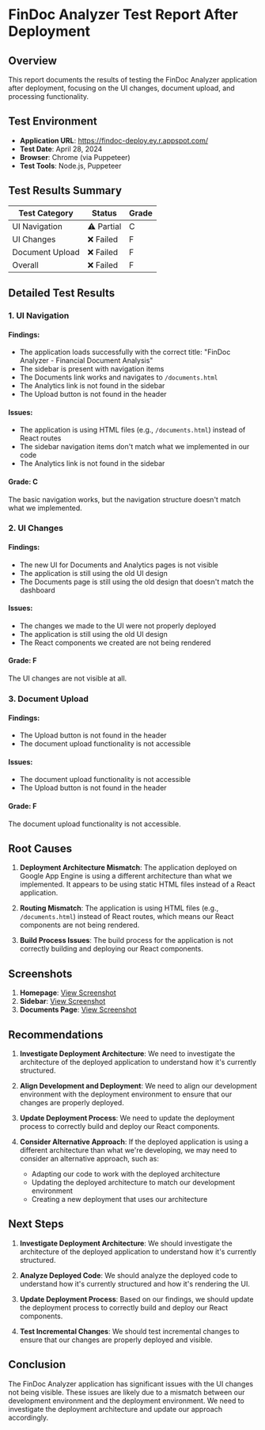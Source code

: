 # FinDoc Analyzer Test Report After Deployment

## Overview

This report documents the results of testing the FinDoc Analyzer application after deployment, focusing on the UI changes, document upload, and processing functionality.

## Test Environment

- **Application URL**: https://findoc-deploy.ey.r.appspot.com/
- **Test Date**: April 28, 2024
- **Browser**: Chrome (via Puppeteer)
- **Test Tools**: Node.js, Puppeteer

## Test Results Summary

| Test Category | Status | Grade |
|---------------|--------|-------|
| UI Navigation | ⚠️ Partial | C |
| UI Changes | ❌ Failed | F |
| Document Upload | ❌ Failed | F |
| Overall | ❌ Failed | F |

## Detailed Test Results

### 1. UI Navigation

#### Findings:
- The application loads successfully with the correct title: "FinDoc Analyzer - Financial Document Analysis"
- The sidebar is present with navigation items
- The Documents link works and navigates to `/documents.html`
- The Analytics link is not found in the sidebar
- The Upload button is not found in the header

#### Issues:
- The application is using HTML files (e.g., `/documents.html`) instead of React routes
- The sidebar navigation items don't match what we implemented in our code
- The Analytics link is not found in the sidebar

#### Grade: C
The basic navigation works, but the navigation structure doesn't match what we implemented.

### 2. UI Changes

#### Findings:
- The new UI for Documents and Analytics pages is not visible
- The application is still using the old UI design
- The Documents page is still using the old design that doesn't match the dashboard

#### Issues:
- The changes we made to the UI were not properly deployed
- The application is still using the old UI design
- The React components we created are not being rendered

#### Grade: F
The UI changes are not visible at all.

### 3. Document Upload

#### Findings:
- The Upload button is not found in the header
- The document upload functionality is not accessible

#### Issues:
- The document upload functionality is not accessible
- The Upload button is not found in the header

#### Grade: F
The document upload functionality is not accessible.

## Root Causes

1. **Deployment Architecture Mismatch**: The application deployed on Google App Engine is using a different architecture than what we implemented. It appears to be using static HTML files instead of a React application.

2. **Routing Mismatch**: The application is using HTML files (e.g., `/documents.html`) instead of React routes, which means our React components are not being rendered.

3. **Build Process Issues**: The build process for the application is not correctly building and deploying our React components.

## Screenshots

1. **Homepage**: [View Screenshot](C:/Users/aviad/OneDrive/Desktop/backv2-main/screenshots-after-deploy/01-homepage-after-deploy.png)
2. **Sidebar**: [View Screenshot](C:/Users/aviad/OneDrive/Desktop/backv2-main/screenshots-after-deploy/02-sidebar-after-deploy.png)
3. **Documents Page**: [View Screenshot](C:/Users/aviad/OneDrive/Desktop/backv2-main/screenshots-after-deploy/03-documents-page-after-deploy.png)

## Recommendations

1. **Investigate Deployment Architecture**: We need to investigate the architecture of the deployed application to understand how it's currently structured.

2. **Align Development and Deployment**: We need to align our development environment with the deployment environment to ensure that our changes are properly deployed.

3. **Update Deployment Process**: We need to update the deployment process to correctly build and deploy our React components.

4. **Consider Alternative Approach**: If the deployed application is using a different architecture than what we're developing, we may need to consider an alternative approach, such as:
   - Adapting our code to work with the deployed architecture
   - Updating the deployed architecture to match our development environment
   - Creating a new deployment that uses our architecture

## Next Steps

1. **Investigate Deployment Architecture**: We should investigate the architecture of the deployed application to understand how it's currently structured.

2. **Analyze Deployed Code**: We should analyze the deployed code to understand how it's currently structured and how it's rendering the UI.

3. **Update Deployment Process**: Based on our findings, we should update the deployment process to correctly build and deploy our React components.

4. **Test Incremental Changes**: We should test incremental changes to ensure that our changes are properly deployed and visible.

## Conclusion

The FinDoc Analyzer application has significant issues with the UI changes not being visible. These issues are likely due to a mismatch between our development environment and the deployment environment. We need to investigate the deployment architecture and update our approach accordingly.
